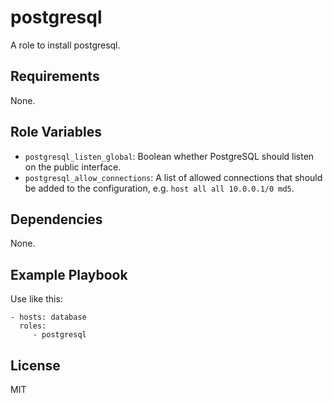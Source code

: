 postgresql
==========

A role to install postgresql.

Requirements
------------

None.

Role Variables
--------------

- `postgresql_listen_global`: Boolean whether PostgreSQL should listen on the
  public interface.
- `postgresql_allow_connections`: A list of allowed connections that should be
  added to the configuration, e.g. `host all all 10.0.0.1/0 md5`.

Dependencies
------------

None.

Example Playbook
----------------

Use like this:

    - hosts: database
      roles:
         - postgresql

License
-------

MIT
